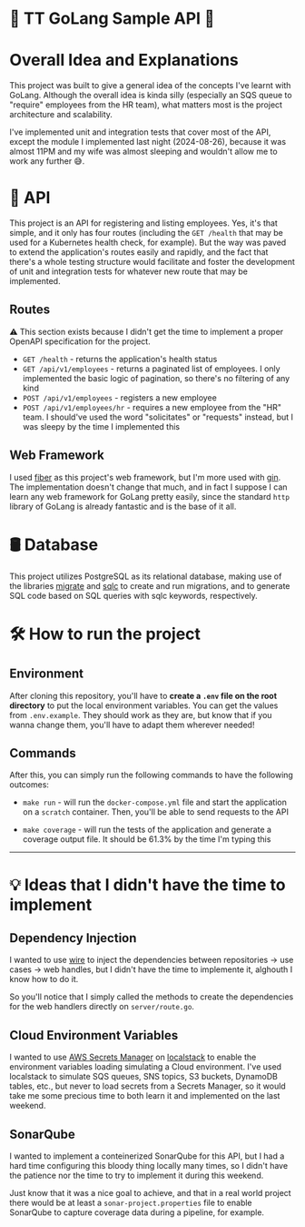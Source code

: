 # 🧢 TT GoLang Sample API 🧢

# Overall Idea and Explanations

This project was built to give a general idea of the concepts I've learnt with GoLang. Although the overall idea is kinda silly (especially an SQS queue to "require" employees from the HR team), what matters most is the project architecture and scalability.

I've implemented unit and integration tests that cover most of the API, except the module I implemented last night (2024-08-26), because it was almost 11PM and my wife was almost sleeping and wouldn't allow me to work any further 😅.

# 🥷 API

This project is an API for registering and listing employees. Yes, it's that simple, and it only has four routes (including the `GET /health` that may be used for a Kubernetes health check, for example). But the way was paved to extend the application's routes easily and rapidly, and the fact that there's a whole testing structure would facilitate and foster the development of unit and integration tests for whatever new route that may be implemented.

## Routes

⚠️ This section exists because I didn't get the time to implement a proper OpenAPI specification for the project.

* `GET /health` - returns the application's health status
* `GET /api/v1/employees` - returns a paginated list of employees. I only implemented the basic logic of pagination, so there's no filtering of any kind
* `POST /api/v1/employees` - registers a new employee
* `POST /api/v1/employees/hr` - requires a new employee from the "HR" team. I should've used the word "solicitates" or "requests" instead, but I was sleepy by the time I implemented this

## Web Framework

I used [fiber](https://github.com/gofiber/fiber) as this project's web framework, but I'm more used with [gin](https://github.com/gin-gonic/gin). The implementation doesn't change that much, and in fact I suppose I can learn any web framework for GoLang pretty easily, since the standard `http` library of GoLang is already fantastic and is the base of it all.

# 🛢️ Database

This project utilizes PostgreSQL as its relational database, making use of the libraries [migrate](https://github.com/golang-migrate/migrate) and [sqlc](https://sqlc.dev/) to create and run migrations, and to generate SQL code based on SQL queries with sqlc keywords, respectively.

# 🛠️ How to run the project

## Environment

After cloning this repository, you'll have to **create a `.env` file on the root directory** to put the local environment variables. You can get the values from `.env.example`. They should work as they are, but know that if you wanna change them, you'll have to adapt them wherever needed!

## Commands

After this, you can simply run the following commands to have the following outcomes:

* `make run` - will run the `docker-compose.yml` file and start the application on a `scratch` container. Then, you'll be able to send requests to the API

* `make coverage` - will run the tests of the application and generate a coverage output file. It should be 61.3% by the time I'm typing this

---

# 💡 Ideas that I didn't have the time to implement

## Dependency Injection

I wanted to use [wire](https://github.com/google/wire) to inject the dependencies between repositories -> use cases -> web handles, but I didn't have the time to implemente it, alghouth I know how to do it.

So you'll notice that I simply called the methods to create the dependencies for the web handlers directly on `server/route.go`.

## Cloud Environment Variables

I wanted to use [AWS Secrets Manager](https://aws.amazon.com/pt/secrets-manager) on [localstack](https://github.com/localstack/localstack) to enable the environment variables loading simulating a Cloud environment. I've used localstack to simulate SQS queues, SNS topics, S3 buckets, DynamoDB tables, etc., but never to load secrets from a Secrets Manager, so it would take me some precious time to both learn it and implemented on the last weekend.

## SonarQube

I wanted to implement a conteinerized SonarQube for this API, but I had a hard time configuring this bloody thing locally many times, so I didn't have the patience nor the time to try to implement it during this weekend.

Just know that it was a nice goal to achieve, and that in a real world project there would be at least a `sonar-project.properties` file to enable SonarQube to capture coverage data during a pipeline, for example.